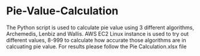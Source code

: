 # Pie-Value-Calculation
The Python script is used to calculate pie value using 3 different algorithms, Archemedis, Lenbiz and Wallis. 
AWS EC2 Linux instance is used to try out different values, 8-999 to calculate how accurate those algorithms are in calcuating pie value.
For results please follow the Pie Calculation.xlsx file
